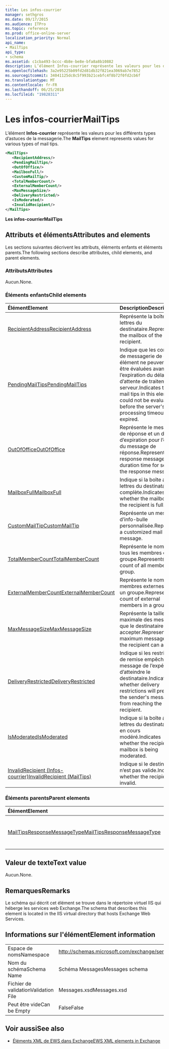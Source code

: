 ```yaml
---
title: Les infos-courrier
manager: sethgros
ms.date: 09/17/2015
ms.audience: ITPro
ms.topic: reference
ms.prod: office-online-server
localization_priority: Normal
api_name:
- MailTips
api_type:
- schema
ms.assetid: c1cba493-bccc-4b8e-be8e-bfa8a8b10882
description: L’élément Infos-courrier représente les valeurs pour les différents types d’astuces de la messagerie.
ms.openlocfilehash: 3a2e95225b09fd2d81db32f821ea3069ab7e7852
ms.sourcegitcommit: 34041125dc8c5f993b21cebfc4f8b72f0fd2cb6f
ms.translationtype: MT
ms.contentlocale: fr-FR
ms.lasthandoff: 06/25/2018
ms.locfileid: "19828311"
---
```

# <a name="mailtips"></a><span data-ttu-id="8afcd-103">Les infos-courrier</span><span class="sxs-lookup"><span data-stu-id="8afcd-103">MailTips</span></span>

<span data-ttu-id="8afcd-104">L’élément **Infos-courrier** représente les valeurs pour les différents types d’astuces de la messagerie.</span><span class="sxs-lookup"><span data-stu-id="8afcd-104">The **MailTips** element represents values for various types of mail tips.</span></span> 
  
```XML
<MailTips>
   <RecipientAddress/>
   <PendingMailTips/>
   <OutOfOffice/>
   <MailboxFull/>
   <CustomMailTip/>
   <TotalMemberCount/>
   <ExternalMemberCount/>
   <MaxMessageSize/>
   <DeliveryRestricted/>
   <IsModerated/>
   <InvalidRecipient/>
</MailTips>
```

 <span data-ttu-id="8afcd-105">**Les infos-courrier**</span><span class="sxs-lookup"><span data-stu-id="8afcd-105">**MailTips**</span></span>
## <a name="attributes-and-elements"></a><span data-ttu-id="8afcd-106">Attributs et éléments</span><span class="sxs-lookup"><span data-stu-id="8afcd-106">Attributes and elements</span></span>

<span data-ttu-id="8afcd-107">Les sections suivantes décrivent les attributs, éléments enfants et éléments parents.</span><span class="sxs-lookup"><span data-stu-id="8afcd-107">The following sections describe attributes, child elements, and parent elements.</span></span>
  
### <a name="attributes"></a><span data-ttu-id="8afcd-108">Attributs</span><span class="sxs-lookup"><span data-stu-id="8afcd-108">Attributes</span></span>

<span data-ttu-id="8afcd-109">Aucun.</span><span class="sxs-lookup"><span data-stu-id="8afcd-109">None.</span></span>
  
### <a name="child-elements"></a><span data-ttu-id="8afcd-110">Éléments enfants</span><span class="sxs-lookup"><span data-stu-id="8afcd-110">Child elements</span></span>

|<span data-ttu-id="8afcd-111">**Élément**</span><span class="sxs-lookup"><span data-stu-id="8afcd-111">**Element**</span></span>|<span data-ttu-id="8afcd-112">**Description**</span><span class="sxs-lookup"><span data-stu-id="8afcd-112">**Description**</span></span>|
|:-----|:-----|
|[<span data-ttu-id="8afcd-113">RecipientAddress</span><span class="sxs-lookup"><span data-stu-id="8afcd-113">RecipientAddress</span></span>](recipientaddress.md) <br/> |<span data-ttu-id="8afcd-114">Représente la boîte aux lettres du destinataire.</span><span class="sxs-lookup"><span data-stu-id="8afcd-114">Represents the mailbox of the recipient.</span></span>  <br/> |
|[<span data-ttu-id="8afcd-115">PendingMailTips</span><span class="sxs-lookup"><span data-stu-id="8afcd-115">PendingMailTips</span></span>](pendingmailtips.md) <br/> |<span data-ttu-id="8afcd-116">Indique que les conseils de messagerie de cet élément ne peuvent pas être évaluées avant l’expiration du délai d’attente de traitement du serveur.</span><span class="sxs-lookup"><span data-stu-id="8afcd-116">Indicates that the mail tips in this element could not be evaluated before the server's processing timeout expired.</span></span>  <br/> |
|[<span data-ttu-id="8afcd-117">OutOfOffice</span><span class="sxs-lookup"><span data-stu-id="8afcd-117">OutOfOffice</span></span>](outofoffice.md) <br/> |<span data-ttu-id="8afcd-118">Représente le message de réponse et un délai d’expiration pour l’envoi du message de réponse.</span><span class="sxs-lookup"><span data-stu-id="8afcd-118">Represents the response message and a duration time for sending the response message.</span></span>  <br/> |
|[<span data-ttu-id="8afcd-119">MailboxFull</span><span class="sxs-lookup"><span data-stu-id="8afcd-119">MailboxFull</span></span>](mailboxfull.md) <br/> |<span data-ttu-id="8afcd-120">Indique si la boîte aux lettres du destinataire est complète.</span><span class="sxs-lookup"><span data-stu-id="8afcd-120">Indicates whether the mailbox for the recipient is full.</span></span>  <br/> |
|[<span data-ttu-id="8afcd-121">CustomMailTip</span><span class="sxs-lookup"><span data-stu-id="8afcd-121">CustomMailTip</span></span>](custommailtip.md) <br/> |<span data-ttu-id="8afcd-122">Représente un message d’info-bulle personnalisée.</span><span class="sxs-lookup"><span data-stu-id="8afcd-122">Represents a customized mail tip message.</span></span>  <br/> |
|[<span data-ttu-id="8afcd-123">TotalMemberCount</span><span class="sxs-lookup"><span data-stu-id="8afcd-123">TotalMemberCount</span></span>](totalmembercount.md) <br/> |<span data-ttu-id="8afcd-124">Représente le nombre de tous les membres d’un groupe.</span><span class="sxs-lookup"><span data-stu-id="8afcd-124">Represents the count of all members in a group.</span></span>  <br/> |
|[<span data-ttu-id="8afcd-125">ExternalMemberCount</span><span class="sxs-lookup"><span data-stu-id="8afcd-125">ExternalMemberCount</span></span>](externalmembercount.md) <br/> |<span data-ttu-id="8afcd-126">Représente le nombre de membres externes dans un groupe.</span><span class="sxs-lookup"><span data-stu-id="8afcd-126">Represents the count of external members in a group.</span></span>  <br/> |
|[<span data-ttu-id="8afcd-127">MaxMessageSize</span><span class="sxs-lookup"><span data-stu-id="8afcd-127">MaxMessageSize</span></span>](maxmessagesize.md) <br/> |<span data-ttu-id="8afcd-128">Représente la taille maximale des messages que le destinataire peut accepter.</span><span class="sxs-lookup"><span data-stu-id="8afcd-128">Represents the maximum message size the recipient can accept.</span></span>  <br/> |
|[<span data-ttu-id="8afcd-129">DeliveryRestricted</span><span class="sxs-lookup"><span data-stu-id="8afcd-129">DeliveryRestricted</span></span>](deliveryrestricted.md) <br/> |<span data-ttu-id="8afcd-130">Indique si les restrictions de remise empêche le message de l’expéditeur d’atteindre le destinataire.</span><span class="sxs-lookup"><span data-stu-id="8afcd-130">Indicates whether delivery restrictions will prevent the sender's message from reaching the recipient.</span></span>  <br/> |
|[<span data-ttu-id="8afcd-131">IsModerated</span><span class="sxs-lookup"><span data-stu-id="8afcd-131">IsModerated</span></span>](ismoderated.md) <br/> |<span data-ttu-id="8afcd-132">Indique si la boîte aux lettres du destinataire est en cours modéré.</span><span class="sxs-lookup"><span data-stu-id="8afcd-132">Indicates whether the recipient's mailbox is being moderated.</span></span>  <br/> |
|[<span data-ttu-id="8afcd-133">InvalidRecipient (Infos-courrier)</span><span class="sxs-lookup"><span data-stu-id="8afcd-133">InvalidRecipient (MailTips)</span></span>](invalidrecipient-mailtips.md) <br/> |<span data-ttu-id="8afcd-134">Indique si le destinataire n’est pas valide.</span><span class="sxs-lookup"><span data-stu-id="8afcd-134">Indicates whether the recipient is invalid.</span></span>  <br/> |
   
### <a name="parent-elements"></a><span data-ttu-id="8afcd-135">Éléments parents</span><span class="sxs-lookup"><span data-stu-id="8afcd-135">Parent elements</span></span>

|<span data-ttu-id="8afcd-136">**Élément**</span><span class="sxs-lookup"><span data-stu-id="8afcd-136">**Element**</span></span>|<span data-ttu-id="8afcd-137">**Description**</span><span class="sxs-lookup"><span data-stu-id="8afcd-137">**Description**</span></span>|
|:-----|:-----|
|[<span data-ttu-id="8afcd-138">MailTipsResponseMessageType</span><span class="sxs-lookup"><span data-stu-id="8afcd-138">MailTipsResponseMessageType</span></span>](mailtipsresponsemessagetype.md) <br/> |<span data-ttu-id="8afcd-139">Représente les paramètres de conseils de messagerie.</span><span class="sxs-lookup"><span data-stu-id="8afcd-139">Represents mail tips settings.</span></span>  <br/> |
   
## <a name="text-value"></a><span data-ttu-id="8afcd-140">Valeur de texte</span><span class="sxs-lookup"><span data-stu-id="8afcd-140">Text value</span></span>

<span data-ttu-id="8afcd-141">Aucun.</span><span class="sxs-lookup"><span data-stu-id="8afcd-141">None.</span></span>
  
## <a name="remarks"></a><span data-ttu-id="8afcd-142">Remarques</span><span class="sxs-lookup"><span data-stu-id="8afcd-142">Remarks</span></span>

<span data-ttu-id="8afcd-143">Le schéma qui décrit cet élément se trouve dans le répertoire virtuel IIS qui héberge les services web Exchange.</span><span class="sxs-lookup"><span data-stu-id="8afcd-143">The schema that describes this element is located in the IIS virtual directory that hosts Exchange Web Services.</span></span>
  
## <a name="element-information"></a><span data-ttu-id="8afcd-144">Informations sur l'élément</span><span class="sxs-lookup"><span data-stu-id="8afcd-144">Element information</span></span>

|||
|:-----|:-----|
|<span data-ttu-id="8afcd-145">Espace de noms</span><span class="sxs-lookup"><span data-stu-id="8afcd-145">Namespace</span></span>  <br/> |http://schemas.microsoft.com/exchange/services/2006/messages  <br/> |
|<span data-ttu-id="8afcd-146">Nom du schéma</span><span class="sxs-lookup"><span data-stu-id="8afcd-146">Schema Name</span></span>  <br/> |<span data-ttu-id="8afcd-147">Schéma Messages</span><span class="sxs-lookup"><span data-stu-id="8afcd-147">Messages schema</span></span>  <br/> |
|<span data-ttu-id="8afcd-148">Fichier de validation</span><span class="sxs-lookup"><span data-stu-id="8afcd-148">Validation File</span></span>  <br/> |<span data-ttu-id="8afcd-149">Messages.xsd</span><span class="sxs-lookup"><span data-stu-id="8afcd-149">Messages.xsd</span></span>  <br/> |
|<span data-ttu-id="8afcd-150">Peut être vide</span><span class="sxs-lookup"><span data-stu-id="8afcd-150">Can be Empty</span></span>  <br/> |<span data-ttu-id="8afcd-151">False</span><span class="sxs-lookup"><span data-stu-id="8afcd-151">False</span></span>  <br/> |
   
## <a name="see-also"></a><span data-ttu-id="8afcd-152">Voir aussi</span><span class="sxs-lookup"><span data-stu-id="8afcd-152">See also</span></span>



- [<span data-ttu-id="8afcd-153">Éléments XML de EWS dans Exchange</span><span class="sxs-lookup"><span data-stu-id="8afcd-153">EWS XML elements in Exchange</span></span>](ews-xml-elements-in-exchange.md)

